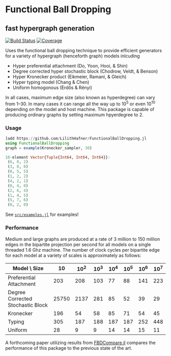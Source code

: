 # Functional Ball Dropping

## fast hypergraph generation

[![Build Status](https://github.com/LilithHafner/FunctionalBallDropping.jl/workflows/CI/badge.svg)](https://github.com/LilithHafner/FunctionalBallDropping.jl/actions)
[![Coverage](https://codecov.io/gh/LilithHafner/FunctionalBallDropping.jl/branch/main/graph/badge.svg)](https://codecov.io/gh/LilithHafner/FunctionalBallDropping.jl)

Uses the functional ball dropping technique to provide efficient generators for a variety of hypergraph (henceforth graph) models inlcuding
- Hyper preferential attachment (Do, Yoon, Hooi, & Shin)
- Degree corrected hyper stochastic block (Chodrow, Veldt, & Benson)
- Hyper Kronecker product (Eikmeier, Ramani, & Gleich)
- Hyper typing model (Chang & Chen)
- Uniform homogonous (Erdős & Rényi)

In all cases, maximum edge size (also known as hyperdegree) can vary from 1–30. In many cases it can range all the way up to 10<sup>5</sup> or even 10<sup>10</sup> depending on the model and host machine. This package is capable of producing ordinary graphs by setting maximum hpyerdegree to 2.

### Usage

```jl
]add https://github.com/LilithHafner/FunctionalBallDropping.jl
using FunctionalBallDropping
graph = example(Kronecker_sampler, 30)
```

```jl
10-element Vector{Tuple{Int64, Int64, Int64}}:
 (6, 0, 2)
 (3, 0, 0)
 (0, 5, 5)
 (1, 2, 2)
 (4, 2, 1)
 (0, 4, 0)
 (2, 6, 4)
 (1, 4, 5)
 (5, 7, 6)
 (0, 2, 0)
```

See [`src/examples.jl`](src/examples.jl) for examples!

### Performance

Medium and large graphs are produced at a rate of 3 million to 150 million edges in the bipartite projection per second for all models on a single threaded 1.6 Ghz machine. The number of clock cycles per bipartite edge for each model at a variety of scales is approximately as follows:

| Model \ Size | 10 | 10<sup>2</sup> | 10<sup>3</sup> | 10<sup>4</sup> | 10<sup>5</sup> | 10<sup>6</sup> | 10<sup>7</sup> |
|-|----|----------------|----------------|----------------|----------------|----------------|----------------|
| Preferential Attachment | 203 | 208 | 103 | 77 | 88 | 141 | 223 |
| Degree Corrected Stochastic Block | 25750 | 2137 | 281 | 85 | 52 | 39 | 29 |
| Kronecker | 196 | 54 | 58 | 85 | 71 | 54 | 45 |
| Typing | 305 | 187 | 188 | 187 | 187 | 252 | 448 |
| Uniform | 28 | 9 | 9 | 14 | 14 | 15 | 11 |

A forthcoming paper utilizing results from [FBDCompare.jl](https://github.com/LilithHafner/FBDCompare.jl) compares the performance of this package to the previous state of the art.
